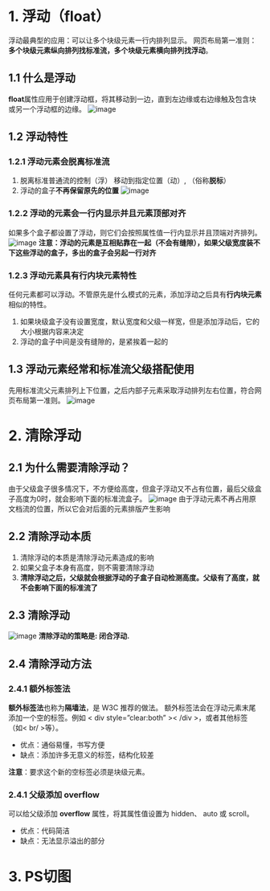 # 1. 浮动（float）
浮动最典型的应用：可以让多个块级元素一行内排列显示。
网页布局第一准则：**多个块级元素纵向排列找标准流，多个块级元素横向排列找浮动**。

## 1.1 什么是浮动
**float**属性应用于创建浮动框，将其移动到一边，直到左边缘或右边缘触及包含块或另一个浮动框的边缘。
![image](https://github.com/Happy-jianghui/Frontend-Learning/assets/98568967/1cfdad56-ff95-41d2-978a-2e97558b3542)

## 1.2 浮动特性
### 1.2.1 浮动元素会脱离标准流
1. 脱离标准普通流的控制（浮） 移动到指定位置（动）, （俗称**脱标**）
2. 浮动的盒子**不再保留原先的位置**
![image](https://github.com/Happy-jianghui/Frontend-Learning/assets/98568967/40a71651-b763-41d2-9d79-79a177039025)

### 1.2.2 浮动的元素会一行内显示并且元素顶部对齐
如果多个盒子都设置了浮动，则它们会按照属性值一行内显示并且顶端对齐排列。
![image](https://github.com/Happy-jianghui/Frontend-Learning/assets/98568967/ccf01061-cff0-4cfe-9e46-03c9bb9b6302)
**注意：浮动的元素是互相贴靠在一起（不会有缝隙），如果父级宽度装不下这些浮动的盒子，多出的盒子会另起一行对齐**

### 1.2.3 浮动元素具有行内块元素特性
任何元素都可以浮动。不管原先是什么模式的元素，添加浮动之后具有**行内块元素**相似的特性。
1. 如果块级盒子没有设置宽度，默认宽度和父级一样宽，但是添加浮动后，它的大小根据内容来决定
2. 浮动的盒子中间是没有缝隙的，是紧挨着一起的

## 1.3 浮动元素经常和标准流父级搭配使用
先用标准流父元素排列上下位置，之后内部子元素采取浮动排列左右位置，符合网页布局第一准则。
![image](https://github.com/Happy-jianghui/Frontend-Learning/assets/98568967/7ce29a7c-4556-4ab4-a149-512eea08f63a)


# 2. 清除浮动
## 2.1 为什么需要清除浮动？
由于父级盒子很多情况下，不方便给高度，但盒子浮动又不占有位置，最后父级盒子高度为0时，就会影响下面的标准流盒子。
![image](https://github.com/Happy-jianghui/Frontend-Learning/assets/98568967/6c75ba42-acc0-42c9-a9bb-2acc1b0eaf36)
由于浮动元素不再占用原文档流的位置，所以它会对后面的元素排版产生影响  

## 2.2 清除浮动本质
1. 清除浮动的本质是清除浮动元素造成的影响
2. 如果父盒子本身有高度，则不需要清除浮动
3. **清除浮动之后，父级就会根据浮动的子盒子自动检测高度。父级有了高度，就不会影响下面的标准流了**

## 2.3 清除浮动
![image](https://github.com/Happy-jianghui/Frontend-Learning/assets/98568967/d6264e6d-cd0a-4ed3-94ab-fdb99182e308)
**清除浮动的策略是: 闭合浮动.**

## 2.4 清除浮动方法
### 2.4.1 额外标签法
**额外标签法**也称为**隔墙法**，是 W3C 推荐的做法。
额外标签法会在浮动元素末尾添加一个空的标签。例如 < div style=”clear:both” >< /div >，或者其他标签（如< br/ >等）。
- 优点：通俗易懂，书写方便
- 缺点：添加许多无意义的标签，结构化较差

**注意**：要求这个新的空标签必须是块级元素。

### 2.4.1 父级添加 overflow
可以给父级添加 **overflow** 属性，将其属性值设置为 hidden、 auto 或 scroll。  
- 优点：代码简洁
- 缺点：无法显示溢出的部分
















# 3. PS切图
